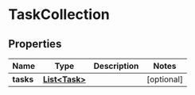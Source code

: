 

# TaskCollection

## Properties

Name | Type | Description | Notes
------------ | ------------- | ------------- | -------------
**tasks** | [**List&lt;Task&gt;**](Task.md) |  |  [optional]




